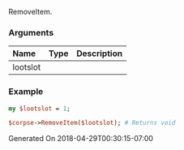 RemoveItem.
### Arguments
**Name**|**Type**|**Description**
:---|:---|:---
lootslot||

### Example

```perl
my $lootslot = 1;

$corpse->RemoveItem($lootslot); # Returns void
```


Generated On 2018-04-29T00:30:15-07:00